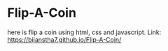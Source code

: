 # Flip-A-Coin
here is flip a coin using html, css and javascript. Link: https://bijanstha7.github.io/Flip-A-Coin/
